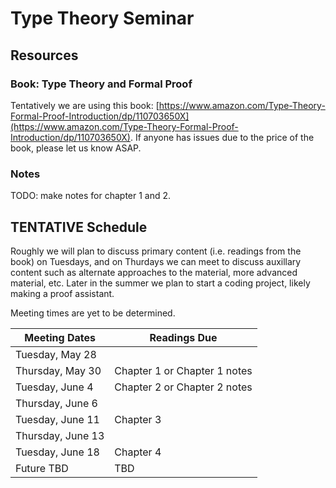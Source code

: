 # Type Theory Seminar

## Resources

### Book: Type Theory and Formal Proof
Tentatively we are using this book: [https://www.amazon.com/Type-Theory-Formal-Proof-Introduction/dp/110703650X](https://www.amazon.com/Type-Theory-Formal-Proof-Introduction/dp/110703650X). If anyone has issues due to the price of the book, please let us know ASAP.

### Notes

TODO: make notes for chapter 1 and 2.

## **TENTATIVE** Schedule

Roughly we will plan to discuss primary content (i.e. readings from the book) on Tuesdays, and on Thurdays we can meet to discuss auxillary content such as alternate approaches to the material, more advanced material, etc. Later in the summer we plan to start a coding project, likely making a proof assistant.

Meeting times are yet to be determined.

| Meeting Dates | Readings Due  |
| ------------- |---------------|
| Tuesday, May 28      |  |
| Thursday, May 30      | Chapter 1 or Chapter 1 notes      |
| Tuesday, June 4      | Chapter 2 or Chapter 2 notes      |
| Thursday, June 6      |       |
| Tuesday, June 11      | Chapter 3      |
| Thursday, June 13     |       |
| Tuesday, June 18      | Chapter 4      |
| Future TBD | TBD |
